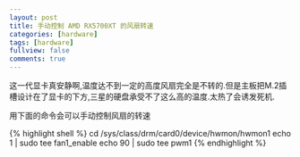 ```yaml
---
layout: post
title: 手动控制 AMD RX5700XT 的风扇转速
categories: [hardware]
tags: [hardware]
fullview: false
comments: true
---
```


这一代显卡真安静啊,温度达不到一定的高度风扇完全是不转的.但是主板把M.2插槽设计在了显卡的下方,三星的硬盘承受不了这么高的温度.太热了会诱发死机.

用下面的命令会可以手动控制风扇的转速

{% highlight shell %}
cd /sys/class/drm/card0/device/hwmon/hwmon1
echo 1 | sudo tee fan1_enable
echo 90 | sudo tee pwm1
{% endhighlight %}
